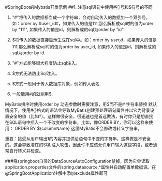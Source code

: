 #SpringBoot的Mybatis开发示例
##1. 注意sql语句中使用#符号和$符号的不同
1. "#"将传入的数据都当成一个字符串，会对自动传入的数据加一个双引号。如：order by #user_id#，如果传入的值是111,那么解析成sql时的值为order by "111", 如果传入的值是id，则解析成的sql为order by "id".
 
2. $将传入的数据直接显示生成在sql中。如：order by $user_id$，如果传入的值是111,那么解析成sql时的值为order by user_id,  如果传入的值是id，则解析成的sql为order by id.
 
3. "#"方式能够很大程度防止sql注入。
 
4. $方式无法防止Sql注入。
 
5. $方式一般用于传入数据库对象，例如传入表名. 
 
6. 一般能用#的就别用$. 

MyBatis排序时使用order by 动态参数时需要注意，用$而不是#
字符串替换
默认情况下，使用#{}格式的语法会导致MyBatis创建预处理语句属性并以它为背景设置安全的值（比如?）。这样做很安全，很迅速也是首选做法，有时你只是想直接在SQL语句中插入一个不改变的字符串。比如，像ORDER BY，你可以这样来使用：
ORDER BY ${columnName}
这里MyBatis不会修改或转义字符串。

重要：接受从用户输出1的内容并提供给语句中不变的字符串，这样做是不安全的。这会导致潜在的SQL注入攻击，因此你不应该允许用户输入这些字段，或者通常自行转义并检查。

###将springboot自带的DataSourceAutoConfiguration禁掉，因为它会读取application.properties文件的spring.datasource.*属性并自动配置单数据源。在@SpringBootApplication注解中添加exclude属性即可
